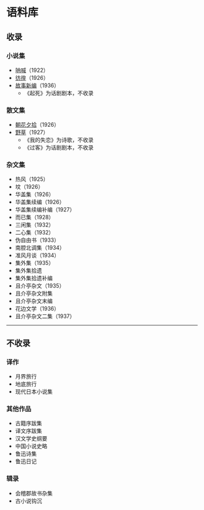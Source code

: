 # 语料库

## 收录

### 小说集
* [呐喊](呐喊.txt)（1922）
* [彷徨](彷徨.txt)（1926）
* [故事新编](故事新编.txt)（1936）
  * 《起死》为话剧剧本，不收录

### 散文集
* [朝花夕拾](朝花夕拾.txt)（1926）
* [野草](野草.txt)（1927）
  * 《我的失恋》为诗歌，不收录
  * 《过客》为话剧剧本，不收录

### 杂文集
* 热风（1925）
* 坟（1926）
* 华盖集（1926）
* 华盖集续编（1926）
* 华盖集续编补编（1927）
* 而已集（1928）
* 三闲集（1932）
* 二心集（1932）
* 伪自由书（1933）
* 南腔北调集（1934）
* 准风月谈（1934）
* 集外集（1935）
* 集外集拾遗
* 集外集拾遗补编
* 且介亭杂文（1935）
* 且介亭杂文附集
* 且介亭杂文末编
* 花边文学（1936）
* 且介亭杂文二集（1937）

---

## 不收录

### 译作
* 月界旅行
* 地底旅行
* 现代日本小说集

### 其他作品
* 古籍序跋集
* 译文序跋集
* 汉文学史纲要
* 中国小说史略
* 鲁迅诗集
* 鲁迅日记

### 辑录
* 会稽郡故书杂集
* 古小说钩沉
